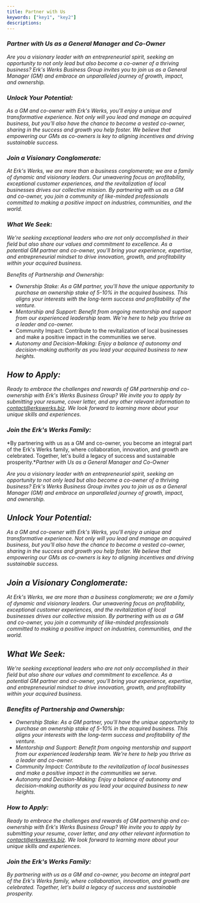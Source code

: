 ```yaml
---
title: Partner with Us
keywords: ["key1", "key2"]
descriptions:
---
```


### *Partner with Us as a General Manager and Co-Owner*

*Are you a visionary leader with an entrepreneurial spirit, seeking an opportunity to not only lead but also become a co-owner of a thriving business? Erk's Werks Business Group invites you to join us as a General Manager (GM) and embrace an unparalleled journey of growth, impact, and ownership.*

### *Unlock Your Potential:*

*As a GM and co-owner with Erk's Werks, you'll enjoy a unique and transformative experience. Not only will you lead and manage an acquired business, but you'll also have the chance to become a vested co-owner, sharing in the success and growth you help foster. We believe that empowering our GMs as co-owners is key to aligning incentives and driving sustainable success.*

### *Join a Visionary Conglomerate:*

*At Erk's Werks, we are more than a business conglomerate; we are a family of dynamic and visionary leaders. Our unwavering focus on profitability, exceptional customer experiences, and the revitalization of local businesses drives our collective mission. By partnering with us as a GM and co-owner, you join a community of like-minded professionals committed to making a positive impact on industries, communities, and the world.*

### *What We Seek:*

*We're seeking exceptional leaders who are not only accomplished in their field but also share our values and commitment to excellence. As a potential GM partner and co-owner, you'll bring your experience, expertise, and entrepreneurial mindset to drive innovation, growth, and profitability within your acquired business.*

*Benefits of Partnership and Ownership:*

- *Ownership Stake: As a GM partner, you'll have the unique opportunity to purchase an ownership stake of 5-10% in the acquired business. This aligns your interests with the long-term success and profitability of the venture.*
-  *Mentorship and Support: Benefit from ongoing mentorship and support from our experienced leadership team. We're here to help you thrive as a leader and co-owner.*
- Community Impact: Contribute to the revitalization of local businesses and make a positive impact in the communities we serve.
- *Autonomy and Decision-Making: Enjoy a balance of autonomy and decision-making authority as you lead your acquired business to new heights.*

## *How to Apply:*

*Ready to embrace the challenges and rewards of GM partnership and co-ownership with Erk's Werks Business Group? We invite you to apply by submitting your resume, cover letter, and any other relevant information to* [*contact@erkswerks.biz*](mailto:contact@erkswerks.biz)*. We look forward to learning more about your unique skills and experiences.*

### *Join the Erk's Werks Family:*

*By partnering with us as a GM and co-owner, you become an integral part of the Erk's Werks family, where collaboration, innovation, and growth are celebrated. Together, let's build a legacy of success and sustainable prosperity.**Partner with Us as a General Manager and Co-Owner*

*Are you a visionary leader with an entrepreneurial spirit, seeking an opportunity to not only lead but also become a co-owner of a thriving business? Erk's Werks Business Group invites you to join us as a General Manager (GM) and embrace an unparalleled journey of growth, impact, and ownership.*

## *Unlock Your Potential:*

*As a GM and co-owner with Erk's Werks, you'll enjoy a unique and transformative experience. Not only will you lead and manage an acquired business, but you'll also have the chance to become a vested co-owner, sharing in the success and growth you help foster. We believe that empowering our GMs as co-owners is key to aligning incentives and driving sustainable success.*

## *Join a Visionary Conglomerate:*

*At Erk's Werks, we are more than a business conglomerate; we are a family of dynamic and visionary leaders. Our unwavering focus on profitability, exceptional customer experiences, and the revitalization of local businesses drives our collective mission. By partnering with us as a GM and co-owner, you join a community of like-minded professionals committed to making a positive impact on industries, communities, and the world.*

## *What We Seek:*

*We're seeking exceptional leaders who are not only accomplished in their field but also share our values and commitment to excellence. As a potential GM partner and co-owner, you'll bring your experience, expertise, and entrepreneurial mindset to drive innovation, growth, and profitability within your acquired business.*

### *Benefits of Partnership and Ownership:*

- *Ownership Stake: As a GM partner, you'll have the unique opportunity to purchase an ownership stake of 5-10% in the acquired business. This aligns your interests with the long-term success and profitability of the venture.*
-  *Mentorship and Support: Benefit from ongoing mentorship and support from our experienced leadership team. We're here to help you thrive as a leader and co-owner.*
- *Community Impact: Contribute to the revitalization of local businesses and make a positive impact in the communities we serve.*
-  *Autonomy and Decision-Making: Enjoy a balance of autonomy and decision-making authority as you lead your acquired business to new heights.*

### ***How to Apply:***

*Ready to embrace the challenges and rewards of GM partnership and co-ownership with Erk's Werks Business Group? We invite you to apply by submitting your resume, cover letter, and any other relevant information to* [*contact@erkswerks.biz*](mailto:contact@erkswerks.biz)*. We look forward to learning more about your unique skills and experiences.*

### *Join the Erk's Werks Family:*

*By partnering with us as a GM and co-owner, you become an integral part of the Erk's Werks family, where collaboration, innovation, and growth are celebrated. Together, let's build a legacy of success and sustainable prosperity.*
